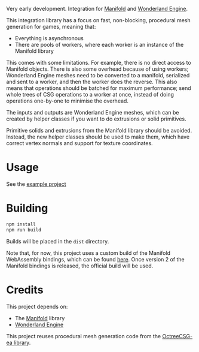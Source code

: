 Very early development. Integration for
[Manifold](https://github.com/elalish/manifold/) and
[Wonderland Engine](https://wonderlandengine.com/).

This integration library has a focus on fast, non-blocking, procedural mesh
generation for games, meaning that:
- Everything is asynchronous
- There are pools of workers, where each worker is an instance of the Manifold library

This comes with some limitations. For example, there is no direct access to
Manifold objects. There is also some overhead because of using workers;
Wonderland Engine meshes need to be converted to a manifold, serialized and sent
to a worker, and then the worker does the reverse. This also means that
operations should be batched for maximum performance; send whole trees of CSG
operations to a worker at once, instead of doing operations one-by-one to
minimise the overhead.

The inputs and outputs are Wonderland Engine meshes, which can be created by
helper classes if you want to do extrusions or solid primitives.

Primitive solids and extrusions from the Manifold library should be avoided.
Instead, the new helper classes should be used to make them, which have correct
vertex normals and support for texture coordinates.

# Usage

See the [example project](https://github.com/playkostudios/manifold-wle-example)

# Building

```sh
npm install
npm run build
```

Builds will be placed in the `dist` directory.

Note that, for now, this project uses a custom build of the Manifold WebAssembly
bindings, which can be found
[here](https://github.com/playkostudios/manifold/tree/package). Once version 2
of the Manifold bindings is released, the official build will be used.

# Credits

This project depends on:
- The [Manifold](https://github.com/elalish/manifold/) library
- [Wonderland Engine](https://wonderlandengine.com/)

This project reuses procedural mesh generation code from the
[OctreeCSG-ea library](https://github.com/playkostudios/OctreeCSG-ea).
